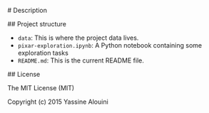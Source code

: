 # Description

## Project structure


* `data`: This is where the project data lives.
* `pixar-exploration.ipynb`: A Python notebook containing some exploration tasks
* `README.md`: This is the current README file.


## License

The MIT License (MIT)

Copyright (c) 2015 Yassine Alouini
